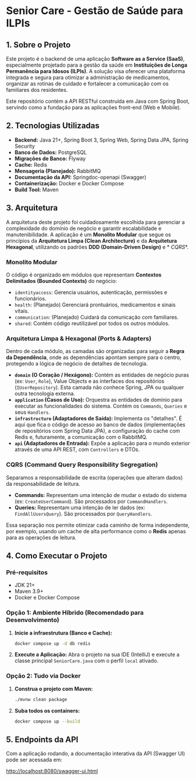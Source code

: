 # Senior Care - Gestão de Saúde para ILPIs

## 1\. Sobre o Projeto

Este projeto é o backend de uma aplicação **Software as a Service (SaaS)**, especialmente projetado para a gestão da
saúde em **Instituições de Longa Permanência para Idosos (ILPIs)**. A solução visa oferecer uma plataforma integrada e
segura para otimizar a administração de medicamentos, organizar as rotinas de cuidado e fortalecer a comunicação com os
familiares dos residentes.

Este repositório contém a API RESTful construída em Java com Spring Boot, servindo como a fundação para as aplicações
front-end (Web e Mobile).

## 2\. Tecnologias Utilizadas

- **Backend:** Java 21+, Spring Boot 3, Spring Web, Spring Data JPA, Spring Security
- **Banco de Dados:** PostgreSQL
- **Migrações de Banco:** Flyway
- **Cache:** Redis
- **Mensageria (Planejado):** RabbitMQ
- **Documentação da API:** Springdoc-openapi (Swagger)
- **Containerização:** Docker e Docker Compose
- **Build Tool:** Maven

## 3\. Arquitetura

A arquitetura deste projeto foi cuidadosamente escolhida para gerenciar a complexidade do domínio de negócio e garantir
escalabilidade e manutenibilidade. A aplicação é um **Monolito Modular** que segue os princípios da **Arquitetura
Limpa (Clean Architecture)** e da **Arquitetura Hexagonal**, utilizando os padrões **DDD (Domain-Driven Design)** e *
*CQRS**.

### Monolito Modular

O código é organizado em módulos que representam **Contextos Delimitados (Bounded Contexts)** do negócio:

- `identityaccess`: Gerencia usuários, autenticação, permissões e funcionários.
- `health`: (Planejado) Gerenciará prontuários, medicamentos e sinais vitais.
- `communication`: (Planejado) Cuidará da comunicação com familiares.
- `shared`: Contém código reutilizável por todos os outros módulos.

### Arquitetura Limpa & Hexagonal (Ports & Adapters)

Dentro de cada módulo, as camadas são organizadas para seguir a **Regra da Dependência**, onde as dependências apontam
sempre para o centro, protegendo a lógica de negócio de detalhes de tecnologia.

- **`domain` (O Coração / Hexágono):** Contém as entidades de negócio puras (ex: `User`, `Role`), Value Objects e as
  interfaces dos repositórios (`IUserRepository`). Esta camada não conhece Spring, JPA ou qualquer outra tecnologia
  externa.
- **`application` (Casos de Uso):** Orquestra as entidades de domínio para executar as funcionalidades do sistema.
  Contém os `Commands`, `Queries` e seus `Handlers`.
- **`infrastructure` (Adaptadores de Saída):** Implementa os "detalhes". É aqui que fica o código de acesso ao banco de
  dados (implementações de repositórios com Spring Data JPA), a configuração do cache com Redis e, futuramente, a
  comunicação com o RabbitMQ.
- **`api` (Adaptadores de Entrada):** Expõe a aplicação para o mundo exterior através de uma API REST, com `Controllers`
  e DTOs.

### CQRS (Command Query Responsibility Segregation)

Separamos a responsabilidade de escrita (operações que alteram dados) da responsabilidade de leitura.

- **Commands:** Representam uma intenção de mudar o estado do sistema (ex: `CreateUserCommand`). São processados por
  `CommandHandlers`.
- **Queries:** Representam uma intenção de ler dados (ex: `FindAllUsersQuery`). São processados por `QueryHandlers`.

Essa separação nos permite otimizar cada caminho de forma independente, por exemplo, usando um cache de alta performance
como o **Redis** apenas para as operações de leitura.

## 4\. Como Executar o Projeto

### Pré-requisitos

- JDK 21+
- Maven 3.9+
- Docker e Docker Compose

### Opção 1: Ambiente Híbrido (Recomendado para Desenvolvimento)

1. **Inicie a infraestrutura (Banco e Cache):**
   ```bash
   docker compose up -d db redis
   ```
2. **Execute a Aplicação:** Abra o projeto na sua IDE (IntelliJ) e execute a classe principal `SeniorCare.java` com o
   perfil `local` ativado.

### Opção 2: Tudo via Docker

1. **Construa o projeto com Maven:**
   ```bash
   ./mvnw clean package
   ```
2. **Suba todos os containers:**
   ```bash
   docker compose up --build
   ```

## 5\. Endpoints da API

Com a aplicação rodando, a documentação interativa da API (Swagger UI) pode ser acessada em:

[http://localhost:8080/swagger-ui.html](https://www.google.com/search?q=http://localhost:8080/swagger-ui.html)